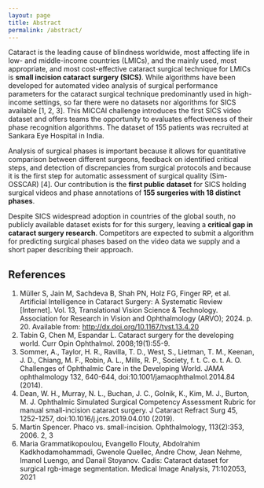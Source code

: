 ```yaml
---
layout: page
title: Abstract
permalink: /abstract/
---
```


Cataract is the leading cause of blindness worldwide, most affecting life in low- and middle-income countries (LMICs), and the mainly used, most appropriate, and most cost-effective cataract surgical technique for LMICs is **small incision cataract surgery (SICS)**. While algorithms have been developed for automated video analysis of surgical performance parameters for the cataract surgical technique predominantly used in high-income settings, so far there were no datasets nor algorithms for SICS available [1, 2, 3]. This MICCAI challenge introduces the first SICS video dataset and offers teams the opportunity to evaluates effectiveness of their phase recognition
algorithms. The dataset of 155 patients was recruited at Sankara Eye Hospital in India.

Analysis of surgical phases is important because it allows for quantitative comparison between different surgeons, feedback on identified critical steps, and detection of discrepancies from surgical protocols and because it is the first step for automatic assessment of surgical quality (Sim-OSSCAR) [4]. Our contribution is the **first public dataset** for SICS holding surgical videos and phase annotations of **155 surgeries with 18 distinct phases**.

Despite SICS widespread adoption in countries of the global south, no publicly available dataset exists for for this surgery, leaving a **critical gap in cataract surgery research**. Competitors are expected to submit a algorithm for predicting surgical phases based on the video data we supply and a short paper describing their approach.

## References

1. Müller S, Jain M, Sachdeva B, Shah PN, Holz FG, Finger RP, et al. Artificial Intelligence in Cataract Surgery: A Systematic Review [Internet]. Vol. 13, Translational Vision Science & Technology. Association for Research in Vision and Ophthalmology (ARVO); 2024. p. 20. Available from: http://dx.doi.org/10.1167/tvst.13.4.20 
2. Tabin G, Chen M, Espandar L. Cataract surgery for the developing world. Curr Opin Ophthalmol. 2008;19(1):55-9.
3. Sommer, A., Taylor, H. R., Ravilla, T. D., West, S., Lietman, T. M., Keenan, J. D., Chiang, M. F., Robin, A. L., Mills, R. P., Society, f. t. C. o. t. A. O. Challenges of Ophthalmic Care in the Developing World. JAMA ophthalmology 132, 640-644, doi:10.1001/jamaophthalmol.2014.84 (2014).
4. Dean, W. H., Murray, N. L., Buchan, J. C., Golnik, K., Kim, M. J., Burton, M. J. Ophthalmic Simulated Surgical Competency Assessment Rubric for manual small-incision cataract surgery. J Cataract Refract Surg 45, 1252-1257, doi:10.1016/j.jcrs.2019.04.010 (2019).
5. Martin Spencer. Phaco vs. small-incision. Ophthalmology, 113(2):353, 2006. 2, 3
6. Maria Grammatikopoulou, Evangello Flouty, Abdolrahim Kadkhodamohammadi, Gwenole Quellec, Andre Chow, Jean Nehme, Imanol Luengo, and Danail Stoyanov. Cadis: Cataract dataset for surgical rgb-image segmentation. Medical Image Analysis, 71:102053, 2021
